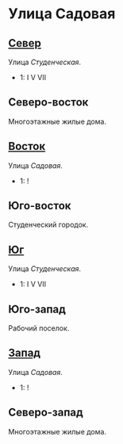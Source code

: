 # Улица Садовая

## [Север](./560080.md)

Улица *Студенческая*.

* 1:    I   V   VII

## Северо-восток

Многоэтажные жилые дома.

## [Восток](./565085.md)

Улица *Садовая*.

* 1:    !

## Юго-восток

Студенческий городок.

## [Юг](./560090.md)

Улица *Студенческая*.

* 1:    I   V   VII

## Юго-запад

Рабочий поселок.

## [Запад](./555085.md)

Улица *Садовая*.

* 1:    !

## Северо-запад

Многоэтажные жилые дома.
